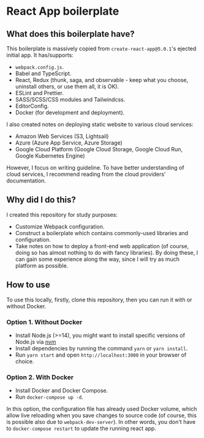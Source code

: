 # React App boilerplate

## What does this boilerplate have?

This boilerplate is massively copied from `create-react-app@5.0.1`'s ejected initial app. It has/supports:

- `webpack.config.js`.
- Babel and TypeScript.
- React, Redux (thunk, saga, and observable - keep what you choose, uninstall others, or use them all, it is OK).
- ESLint and Prettier.
- SASS/SCSS/CSS modules and Tailwindcss.
- EditorConfig.
- Docker (for development and deployment).

I also created notes on deploying static website to various cloud services:
- Amazon Web Services (S3, Lightsail)
- Azure (Azure App Service, Azure Storage)
- Google Cloud Platform (Google Cloud Storage, Google Cloud Run, Google Kubernetes Engine)

However, I focus on writing guideline. To have better understanding of cloud services, I recommend reading from the cloud providers' documentation.

## Why did I do this?

I created this repository for study purposes:
- Customize Webpack configuration.
- Construct a boilerplate which contains commonly-used libraries and configuration.
- Take notes on how to deploy a front-end web application (of course, doing so has almost nothing to do with fancy libraries). By doing these, I can gain some experience along the way, since I will try as much platform as possible.

## How to use

To use this locally, firstly, clone this repository, then you can run it with or without Docker.
### Option 1. Without Docker

- Install Node.js (>=14), you might want to install specific versions of Node.js via [nvm](https://github.com/nvm-sh/nvm)
- Install dependencies by running the command `yarn` or `yarn install`.
- Run `yarn start` and open `http://localhost:3000` in your browser of choice.

### Option 2. With Docker

- Install Docker and Docker Compose.
- Run `docker-compose up -d`.

In this option, the configuration file has already used Docker volume, which allow live reloading when you save changes to source code (of course, this is possible also due to `webpack-dev-server`). In other words, you don't have to `docker-compose restart` to update the running react app.
